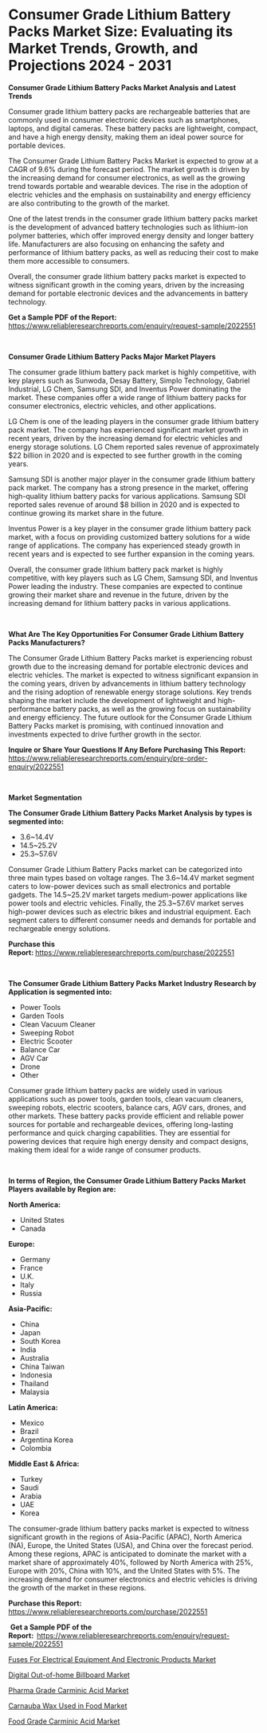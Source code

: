 <p><h1>Consumer Grade Lithium Battery Packs Market Size: Evaluating its Market Trends, Growth, and Projections 2024 - 2031</h1></p><p><strong>Consumer Grade Lithium Battery Packs Market Analysis and Latest Trends</strong></p>
<p><p>Consumer grade lithium battery packs are rechargeable batteries that are commonly used in consumer electronic devices such as smartphones, laptops, and digital cameras. These battery packs are lightweight, compact, and have a high energy density, making them an ideal power source for portable devices.</p><p>The Consumer Grade Lithium Battery Packs Market is expected to grow at a CAGR of 9.6% during the forecast period. The market growth is driven by the increasing demand for consumer electronics, as well as the growing trend towards portable and wearable devices. The rise in the adoption of electric vehicles and the emphasis on sustainability and energy efficiency are also contributing to the growth of the market.</p><p>One of the latest trends in the consumer grade lithium battery packs market is the development of advanced battery technologies such as lithium-ion polymer batteries, which offer improved energy density and longer battery life. Manufacturers are also focusing on enhancing the safety and performance of lithium battery packs, as well as reducing their cost to make them more accessible to consumers.</p><p>Overall, the consumer grade lithium battery packs market is expected to witness significant growth in the coming years, driven by the increasing demand for portable electronic devices and the advancements in battery technology.</p></p>
<p><strong>Get a Sample PDF of the Report:&nbsp;</strong> <a href="https://www.reliableresearchreports.com/enquiry/request-sample/2022551">https://www.reliableresearchreports.com/enquiry/request-sample/2022551</a></p>
<p>&nbsp;</p>
<p><strong>Consumer Grade Lithium Battery Packs Major Market Players</strong></p>
<p><p>The consumer grade lithium battery pack market is highly competitive, with key players such as Sunwoda, Desay Battery, Simplo Technology, Gabriel Industrial, LG Chem, Samsung SDI, and Inventus Power dominating the market. These companies offer a wide range of lithium battery packs for consumer electronics, electric vehicles, and other applications.</p><p>LG Chem is one of the leading players in the consumer grade lithium battery pack market. The company has experienced significant market growth in recent years, driven by the increasing demand for electric vehicles and energy storage solutions. LG Chem reported sales revenue of approximately $22 billion in 2020 and is expected to see further growth in the coming years.</p><p>Samsung SDI is another major player in the consumer grade lithium battery pack market. The company has a strong presence in the market, offering high-quality lithium battery packs for various applications. Samsung SDI reported sales revenue of around $8 billion in 2020 and is expected to continue growing its market share in the future.</p><p>Inventus Power is a key player in the consumer grade lithium battery pack market, with a focus on providing customized battery solutions for a wide range of applications. The company has experienced steady growth in recent years and is expected to see further expansion in the coming years.</p><p>Overall, the consumer grade lithium battery pack market is highly competitive, with key players such as LG Chem, Samsung SDI, and Inventus Power leading the industry. These companies are expected to continue growing their market share and revenue in the future, driven by the increasing demand for lithium battery packs in various applications.</p></p>
<p>&nbsp;</p>
<p><strong>What Are The Key Opportunities For Consumer Grade Lithium Battery Packs Manufacturers?</strong></p>
<p><p>The Consumer Grade Lithium Battery Packs market is experiencing robust growth due to the increasing demand for portable electronic devices and electric vehicles. The market is expected to witness significant expansion in the coming years, driven by advancements in lithium battery technology and the rising adoption of renewable energy storage solutions. Key trends shaping the market include the development of lightweight and high-performance battery packs, as well as the growing focus on sustainability and energy efficiency. The future outlook for the Consumer Grade Lithium Battery Packs market is promising, with continued innovation and investments expected to drive further growth in the sector.</p></p>
<p><strong>Inquire or Share Your Questions If Any Before Purchasing This Report:</strong> <a href="https://www.reliableresearchreports.com/enquiry/pre-order-enquiry/2022551">https://www.reliableresearchreports.com/enquiry/pre-order-enquiry/2022551</a></p>
<p>&nbsp;</p>
<p><strong>Market Segmentation</strong></p>
<p><strong>The Consumer Grade Lithium Battery Packs Market Analysis by types is segmented into:</strong></p>
<p><ul><li>3.6~14.4V</li><li>14.5~25.2V</li><li>25.3~57.6V</li></ul></p>
<p><p>Consumer Grade Lithium Battery Packs market can be categorized into three main types based on voltage ranges. The 3.6~14.4V market segment caters to low-power devices such as small electronics and portable gadgets. The 14.5~25.2V market targets medium-power applications like power tools and electric vehicles. Finally, the 25.3~57.6V market serves high-power devices such as electric bikes and industrial equipment. Each segment caters to different consumer needs and demands for portable and rechargeable energy solutions.</p></p>
<p><strong>Purchase this Report:&nbsp;</strong><a href="https://www.reliableresearchreports.com/purchase/2022551">https://www.reliableresearchreports.com/purchase/2022551</a></p>
<p>&nbsp;</p>
<p><strong>The Consumer Grade Lithium Battery Packs Market Industry Research by Application is segmented into:</strong></p>
<p><ul><li>Power Tools</li><li>Garden Tools</li><li>Clean Vacuum Cleaner</li><li>Sweeping Robot</li><li>Electric Scooter</li><li>Balance Car</li><li>AGV Car</li><li>Drone</li><li>Other</li></ul></p>
<p><p>Consumer grade lithium battery packs are widely used in various applications such as power tools, garden tools, clean vacuum cleaners, sweeping robots, electric scooters, balance cars, AGV cars, drones, and other markets. These battery packs provide efficient and reliable power sources for portable and rechargeable devices, offering long-lasting performance and quick charging capabilities. They are essential for powering devices that require high energy density and compact designs, making them ideal for a wide range of consumer products.</p></p>
<p>&nbsp;</p>
<p><strong>In terms of Region, the Consumer Grade Lithium Battery Packs Market Players available by Region are:</strong></p>
<p>
    <p> <strong> North America: </strong>
        <ul>
            <li>United States</li>
            <li>Canada</li>
        </ul>
        </p> 
    <p> <strong> Europe: </strong>
        <ul>
            <li>Germany</li>
            <li>France</li>
            <li>U.K.</li>
            <li>Italy</li>
            <li>Russia</li>
        </ul>
        </p> 
    <p> <strong> Asia-Pacific: </strong>
        <ul>
            <li>China</li>
            <li>Japan</li>
            <li>South Korea</li>
            <li>India</li>
            <li>Australia</li>
            <li>China Taiwan</li>
            <li>Indonesia</li>
            <li>Thailand</li>
            <li>Malaysia</li>
        </ul>
        </p> 
    <p> <strong> Latin America: </strong>
        <ul>
            <li>Mexico</li>
            <li>Brazil</li>
            <li>Argentina Korea</li>
            <li>Colombia</li>
        </ul>
        </p> 
    <p> <strong> Middle East & Africa: </strong>
        <ul>
            <li>Turkey</li>
            <li>Saudi</li>
            <li>Arabia</li>
            <li>UAE</li>
            <li>Korea</li>
        </ul>
    </p>
    </p>
<p><p>The consumer-grade lithium battery packs market is expected to witness significant growth in the regions of Asia-Pacific (APAC), North America (NA), Europe, the United States (USA), and China over the forecast period. Among these regions, APAC is anticipated to dominate the market with a market share of approximately 40%, followed by North America with 25%, Europe with 20%, China with 10%, and the United States with 5%. The increasing demand for consumer electronics and electric vehicles is driving the growth of the market in these regions.</p></p>
<p><strong>Purchase this Report: </strong><a href="https://www.reliableresearchreports.com/purchase/2022551">https://www.reliableresearchreports.com/purchase/2022551</a></p>
<p>&nbsp;<strong>Get a Sample PDF of the Report:&nbsp;&nbsp;</strong><a href="https://www.reliableresearchreports.com/enquiry/request-sample/2022551">https://www.reliableresearchreports.com/enquiry/request-sample/2022551</a></p>
<p><strong></strong></p>
<p><p><a href="https://view.publitas.com/reportprime-1/fuses-for-electrical-equipment-and-electronic-products-market-research-report-provides-thorough-industry-overview-which-offers-an-in-depth-analysis-of-product-trends-and-new-market-divisions/">Fuses For Electrical Equipment And Electronic Products Market</a></p><p><a href="https://view.publitas.com/reportprime-1/digital-out-of-home-billboard-market-size-share-trends-analysis-report-by-application-regional-outlook-competitive-strategies-and-segment-forecasts-2024-2031/">Digital Out-of-home Billboard Market</a></p><p><a href="https://sore-arch-6db.notion.site/Pharma-Grade-Carminic-Acid-Market-Provides-a-Comprehensive-Analysis-Including-a-Macro-Overview-of-th-6e9a8fc11244406092c4f1850e986b7e">Pharma Grade Carminic Acid Market</a></p><p><a href="https://summer-dogwood-3e9.notion.site/Carnauba-Wax-Used-in-Food-Market-Size-Reflecting-a-Forecast-Till-2031-Market-By-Type-By-Applicatio-e1e3b80e5cbe4541b064ffe42c15fc2a">Carnauba Wax Used in Food Market</a></p><p><a href="https://confirmed-shield-e13.notion.site/Food-Grade-Carminic-Acid-Market-Furnish-Information-about-Market-Size-Market-Share-Market-Dynamics-9eacdc1677054363b43a0095ee973e46">Food Grade Carminic Acid Market</a></p></p>
